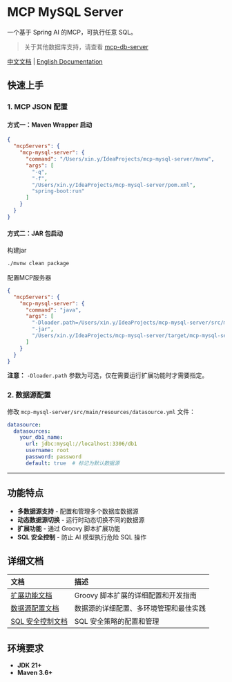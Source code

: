 # MCP MySQL Server

一个基于 Spring AI 的MCP，可执行任意 SQL。
> 关于其他数据库支持，请查看 [mcp-db-server](https://github.com/JamesSmith888/mcp-db-server)

[中文文档](README.md) | [English Documentation](README_EN.md)

## 快速上手

### 1. MCP JSON 配置

#### 方式一：Maven Wrapper 启动

```json
{
  "mcpServers": {
    "mcp-mysql-server": {
      "command": "/Users/xin.y/IdeaProjects/mcp-mysql-server/mvnw",
      "args": [
        "-q",
        "-f",
        "/Users/xin.y/IdeaProjects/mcp-mysql-server/pom.xml",
        "spring-boot:run"
      ]
    }
  }
}
```

#### 方式二：JAR 包启动

构建jar

```bash
./mvnw clean package
```

配置MCP服务器

```json
{
  "mcpServers": {
    "mcp-mysql-server": {
      "command": "java",
      "args": [
        "-Dloader.path=/Users/xin.y/IdeaProjects/mcp-mysql-server/src/main/resources/groovy",
        "-jar",
        "/Users/xin.y/IdeaProjects/mcp-mysql-server/target/mcp-mysql-server-0.0.1-SNAPSHOT.jar"
      ]
    }
  }
}
```

**注意：** `-Dloader.path` 参数为可选，仅在需要运行扩展功能时才需要指定。

### 2. 数据源配置

修改 `mcp-mysql-server/src/main/resources/datasource.yml` 文件：

```yaml
datasource:
  datasources:
    your_db1_name:
      url: jdbc:mysql://localhost:3306/db1
      username: root
      password: password
      default: true  # 标记为默认数据源
```

---

## 功能特点

- **多数据源支持** - 配置和管理多个数据库数据源
- **动态数据源切换** - 运行时动态切换不同的数据源
- **扩展功能** - 通过 Groovy 脚本扩展功能
- **SQL 安全控制** - 防止 AI 模型执行危险 SQL 操作

## 详细文档

| 文档                            | 描述                    |
|:------------------------------|:----------------------|
| [扩展功能文档](EXTENSIONS.md)       | Groovy 脚本扩展的详细配置和开发指南 |
| [数据源配置文档](DATASOURCE.md)      | 数据源的详细配置、多环境管理和最佳实践   |
| [SQL 安全控制文档](SQL_SECURITY.md) | SQL 安全策略的配置和管理        |

## 环境要求

- **JDK 21+**
- **Maven 3.6+**
